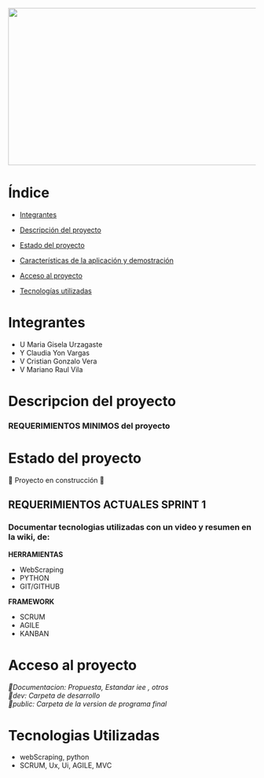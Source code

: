 
<p> <img align"right" src = "https://github.com/ispc-programador2022/UYVV4/blob/main/Documentacion/GIFT/Presentacion3.gif" width = "1000" height ="320" </p>

# Índice

* [Integrantes](#Integrantes)

* [Descripción del proyecto](#Descripción-del-proyecto)

* [Estado del proyecto](#Estado-del-proyecto)

* [Características de la aplicación y demostración](#Características-de-la-aplicación-y-demostración)

* [Acceso al proyecto](#acceso-proyecto)

* [Tecnologías utilizadas](#tecnologías-utilizadas)


# Integrantes

* U  Maria Gisela Urzagaste
* Y  Claudia  Yon Vargas
* V  Cristian Gonzalo Vera
* V  Mariano Raul Vila

# Descripcion del proyecto



### REQUERIMIENTOS MINIMOS del proyecto



# Estado del proyecto

:construction: Proyecto en construcción :construction:


## <strong>REQUERIMIENTOS ACTUALES SPRINT 1</strong>

### Documentar tecnologias utilizadas con un video y resumen en la wiki, de: 

<strong>**HERRAMIENTAS**</strong>

* WebScraping
* PYTHON
* GIT/GITHUB

<strong>**FRAMEWORK**</strong>
* SCRUM
* AGILE
* KANBAN

# Acceso al proyecto 


 
 <em> 📁Documentacion:  Propuesta, Estandar iee , otros                                                            
      📁dev:            Carpeta de desarrollo        
      📁public:         Carpeta de la version de programa final                                                     
</em>

# Tecnologias Utilizadas
* webScraping, python
* SCRUM, Ux, Ui, AGILE, MVC


